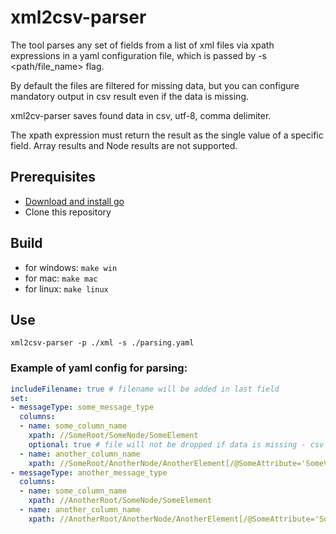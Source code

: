 # xml2csv-parser

The tool parses any set of fields from a list of xml files via xpath expressions in a yaml configuration file,
which is passed by -s <path/file_name> flag.

By default the files are filtered for missing data, but you can configure mandatory output in csv result even if the data is missing.

xml2cv-parser saves found data in csv, utf-8, comma delimiter.

The xpath expression must return the result as the single value of a specific field. Array results and Node results are not supported.

## Prerequisites
 - [Download and install go](https://go.dev/doc/install)
 - Clone this repository

## Build
 - for windows: `make win`
 - for mac: `make mac`
 - for linux: `make linux`

## Use
`xml2csv-parser -p ./xml -s ./parsing.yaml`

### Example of yaml config for parsing:
```yaml
includeFilename: true # filename will be added in last field
set:
- messageType: some_message_type
  columns:
  - name: some_column_name
    xpath: //SomeRoot/SomeNode/SomeElement
	optional: true # file will not be dropped if data is missing - csv field will be blank
  - name: another_column_name
    xpath: //SomeRoot/AnotherNode/AnotherElement[/@SomeAttribute='SomeValue']
- messageType: another_message_type
  columns:
  - name: some_column_name
    xpath: //AnotherRoot/SomeNode/SomeElement
  - name: another_column_name
    xpath: //AnotherRoot/AnotherNode/AnotherElement[/@SomeAttribute='SomeValue']
```